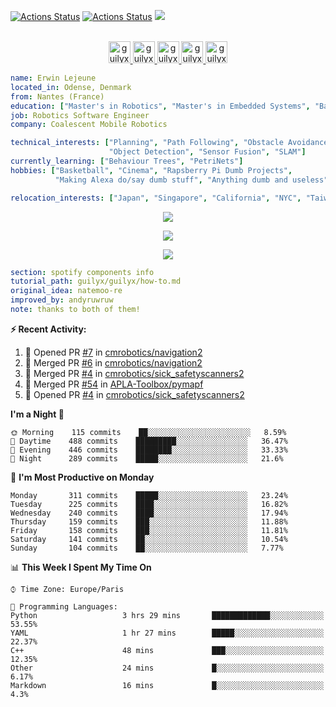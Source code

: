 [![Actions Status](https://github.com/guilyx/guilyx/workflows/wakatime-stats/badge.svg)](https://github.com/guilyx/guilyx/actions)
[![Actions Status](https://github.com/guilyx/guilyx/workflows/update-gh-activity/badge.svg)](https://github.com/guilyx/guilyx/actions)
![](https://visitor-badge.glitch.me/badge?page_id=guilyx.guilyx)

<p align="center">
<br/>
<a href="https://twitter.com/spida_rwin">
  <img alt="guilyx | Twitter" width="35px" src="https://image.flaticon.com/icons/svg/2111/2111703.svg" />
</a>
<a href="https://www.linkedin.com/in/erwinlejeune-lkn">
  <img alt="guilyx's LinkdeIN" width="35px" src="https://image.flaticon.com/icons/svg/2111/2111465.svg" />
</a>
<a href="https://www.facebook.com/erwin.lejeune">
  <img alt="guilyx's Facebook" width="35px" src="https://image.flaticon.com/icons/svg/2111/2111342.svg" />
</a>
<a href="https://www.instagram.com/spid_erwin">
  <img alt="guilyx's Instagram" width="35px" src="https://image.flaticon.com/icons/svg/2111/2111421.svg" />
</a>
<a href="https://open.spotify.com/user/11147618695?si=zZFn6uAGRLyoU02lsG50GA">
  <img alt="guilyx's Spotify" width="35px" src="https://image.flaticon.com/icons/svg/2111/2111627.svg" />
</a>
</p>

```yaml
name: Erwin Lejeune
located_in: Odense, Denmark
from: Nantes (France)
education: ["Master's in Robotics", "Master's in Embedded Systems", "Bachelor's in Electronics"]
job: Robotics Software Engineer
company: Coalescent Mobile Robotics

technical_interests: ["Planning", "Path Following", "Obstacle Avoidance", 
                      "Object Detection", "Sensor Fusion", "SLAM"]
currently_learning: ["Behaviour Trees", "PetriNets"]
hobbies: ["Basketball", "Cinema", "Rapsberry Pi Dumb Projects",
          "Making Alexa do/say dumb stuff", "Anything dumb and useless"]

relocation_interests: ["Japan", "Singapore", "California", "NYC", "Taiwan"]
```

<p align="center">
  <img alig src="https://github-profile-trophy.vercel.app/?username=guilyx&column=6&rank=SSS,SS,S,AAA,AA,A,B,C" />
</p>


<p align="center">
  <a href="https://guilyx.vercel.app/api/now-playing?open">
    <!-- Music bars move to the beat and are colored based on the track's happiness, danceability and energy! -->
    <img src="https://guilyx.vercel.app/api/now-playing">
  </a>
</p>

<p align="center">
  <img src="https://guilyx.vercel.app/api/top-played">
</p>
 
```yaml
section: spotify components info
tutorial_path: guilyx/guilyx/how-to.md
original_idea: natemoo-re
improved_by: andyruwruw
note: thanks to both of them!
```


**:zap: Recent Activity:**

<!--START_SECTION:activity-->
1. 💪 Opened PR [#7](https://github.com/cmrobotics/navigation2/pull/7) in [cmrobotics/navigation2](https://github.com/cmrobotics/navigation2)
2. 🎉 Merged PR [#6](https://github.com/cmrobotics/navigation2/pull/6) in [cmrobotics/navigation2](https://github.com/cmrobotics/navigation2)
3. 🎉 Merged PR [#4](https://github.com/cmrobotics/sick_safetyscanners2/pull/4) in [cmrobotics/sick_safetyscanners2](https://github.com/cmrobotics/sick_safetyscanners2)
4. 🎉 Merged PR [#54](https://github.com/APLA-Toolbox/pymapf/pull/54) in [APLA-Toolbox/pymapf](https://github.com/APLA-Toolbox/pymapf)
5. 💪 Opened PR [#4](https://github.com/cmrobotics/sick_safetyscanners2/pull/4) in [cmrobotics/sick_safetyscanners2](https://github.com/cmrobotics/sick_safetyscanners2)
<!--END_SECTION:activity-->

<!--START_SECTION:waka-->

**I'm a Night 🦉** 

```text
🌞 Morning    115 commits    ██░░░░░░░░░░░░░░░░░░░░░░░   8.59% 
🌆 Daytime    488 commits    █████████░░░░░░░░░░░░░░░░   36.47% 
🌃 Evening    446 commits    ████████░░░░░░░░░░░░░░░░░   33.33% 
🌙 Night      289 commits    █████░░░░░░░░░░░░░░░░░░░░   21.6%

```
📅 **I'm Most Productive on Monday** 

```text
Monday       311 commits    █████░░░░░░░░░░░░░░░░░░░░   23.24% 
Tuesday      225 commits    ████░░░░░░░░░░░░░░░░░░░░░   16.82% 
Wednesday    240 commits    ████░░░░░░░░░░░░░░░░░░░░░   17.94% 
Thursday     159 commits    ███░░░░░░░░░░░░░░░░░░░░░░   11.88% 
Friday       158 commits    ███░░░░░░░░░░░░░░░░░░░░░░   11.81% 
Saturday     141 commits    ██░░░░░░░░░░░░░░░░░░░░░░░   10.54% 
Sunday       104 commits    ██░░░░░░░░░░░░░░░░░░░░░░░   7.77%

```


📊 **This Week I Spent My Time On** 

```text
⌚︎ Time Zone: Europe/Paris

💬 Programming Languages: 
Python                   3 hrs 29 mins       █████████████░░░░░░░░░░░░   53.55% 
YAML                     1 hr 27 mins        █████░░░░░░░░░░░░░░░░░░░░   22.37% 
C++                      48 mins             ███░░░░░░░░░░░░░░░░░░░░░░   12.35% 
Other                    24 mins             █░░░░░░░░░░░░░░░░░░░░░░░░   6.17% 
Markdown                 16 mins             █░░░░░░░░░░░░░░░░░░░░░░░░   4.3%

```


<!--END_SECTION:waka-->

